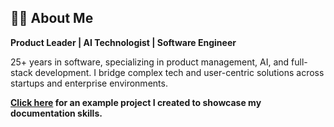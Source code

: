 ## 🙋‍♂️ About Me

**Product Leader | AI Technologist | Software Engineer**

25+ years in software, specializing in product management, AI, and full-stack development. I bridge complex tech and user-centric solutions across startups and enterprise environments.

**[Click here](https://matthewketter.github.io/ShopTrack/shoptrack/docs/) for an example project I created to showcase my documentation skills.**
